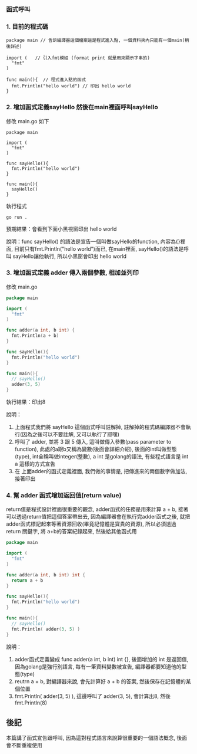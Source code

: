 ### 函式呼叫

### 1. 目前的程式碼
```golang
package main // 告訴編譯器這個檔案這是程式進入點, 一個資料夾內只能有一個main(稍後詳述)

import (   // 引入fmt模組 (format print 就是用來顯示字串的)
  "fmt"
)

func main(){  // 程式進入點的函式
  fmt.Println("hello world") // 印出 hello world
}
```

### 2. 增加函式定義sayHello 然後在main裡面呼叫sayHello
修改 main.go 如下
```golang
package main

import (
  "fmt"
)

func sayHello(){
  fmt.Println("hello world")
}

func main(){
  sayHello()
}
```
執行程式
```
go run .
```
預期結果：會看到下面小黑視窗印出 hello world

說明：func sayHello() 的語法是宣告一個叫做sayHello的function, 內容為{}裡面, 目前只有fmt.Println("hello world")而已, 在main裡面, sayHello()的語法是呼叫 sayHello讓他執行, 所以小黑窗會印出 hello world

### 3. 增加函式定義 adder 傳入兩個參數, 相加並列印
修改 main.go
```go
package main

import (
  "fmt"
)

func adder(a int, b int) {
  fmt.Println(a + b)
}

func sayHello(){
  fmt.Println("hello world")
}

func main(){
  // sayHello()
  adder(3, 5)
}
```
執行結果：印出8

說明：
1. 上面程式我們將 sayHello 這個函式呼叫註解掉, 註解掉的程式碼編譯器不會執行(因為之後可以不要註解, 又可以執行了耶嘿)
2. 呼叫了 adder, 並將 3 跟 5 傳入, 這叫做傳入參數(pass parameter to function), 此處的a跟b又稱為變數(後面會詳細介紹), 後面的int叫做型態(type), int全稱叫做integer(整數), a int 是golang的語法, 有些程式語言是 int a 這樣的方式宣告
3. 在 上面adder的函式定義裡面, 我們做的事情是, 把傳進來的兩個數字做加法, 接著印出

### 4. 幫 adder 函式增加返回值(return value)
return值是程式設計裡面很重要的觀念, adder函式的任務是用來計算 a + b, 接著可以透過return值把這個答案帶出去, 因為編譯器會在執行完adder函式之後, 就把adder函式標記起來等著資源回收(畢竟記憶體是寶貴的資源), 所以必須透過 return 關鍵字, 將 a+b的答案紀錄起來, 然後給其他函式用
```go
package main

import (
  "fmt"
)

func adder(a int, b int) int {
  return a + b
}

func sayHello(){
  fmt.Println("hello world")
}

func main(){
  // sayHello()
  fmt.Println( adder(3, 5) )
}
```
說明： 
1. adder函式定義變成  func adder(a int, b int) int {}, 後面增加的 int 是返回值, 因為golang是強行別語言, 每有一筆資料變數被宣告, 編譯器都要知道他的型態(type)
2. reutrn a + b, 對編譯器來說, 會先計算好 a + b 的答案, 然後保存在記憶體的某個位置
3. fmt.Println( adder(3, 5) ), 這邊呼叫了 adder(3, 5), 會計算出8, 然後 fmt.Println(8)


## 後記
本篇講了函式宣告跟呼叫, 因為這對程式語言來說算很重要的一個語法概念, 後面會不斷重複使用